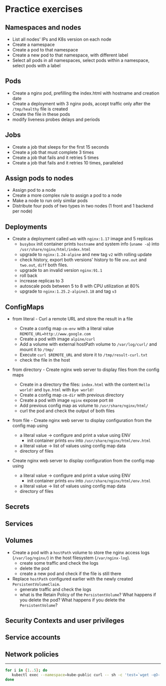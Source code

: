 # Practice exercises

## Namespaces and nodes
- List all nodes' IPs and K8s version on each node
- Create a namespace
- Create a pod to that namespace
- Create a new pod to that namespace, with different label
- Select all pods in all namespaces, select pods within a namespace, select pods with a label

## Pods
- Create a nginx pod, prefilling the index.html with hostname and creation date
- Create a deployment with 3 nginx pods, accept traffic only after the `/tmp/healthy` file is created
- Create the file in these pods
- modify liveness probes delays and periods

## Jobs
- Create a job that sleeps for the first 15 seconds
- Create a job that must complete 3 times
- Create a job that fails and it retries 5 times
- Create a job that fails and it retries 10 times, paralleled

## Assign pods to nodes
- Assign pod to a node
- Create a more complex rule to assign a pod to a node
- Make a node to run only similar pods
- Distribute four pods of two types in two nodes (1 front and 1 backend per node)

## Deployments
- Create a deployment called `web` with `nginx:1.17` image and 5 replicas
  - `busybox` init container prints `hostname` and system info (`uname -a`) into `/usr/share/nginx/html/index.html`
  - upgrade to `nginx:1.24-alpine` and new tag `v2` with rolling update
  - check history, export both versions' history to file `one.out` and `two.out`, `diff` both files.
  - upgrade to an invalid version `nginx:91.1`
  - roll back 
  - increase replicas to 3
  - autoscale pods between 5 to 8 with CPU utilization at 80%
  - upgrade to `nginx:1.25.2-alpine3.18` and tag `v3`

## ConfigMaps
- from literal - Curl a remote URL and store the result in a file
  - Create a config map `cm-env` with a literal value `REMOTE_URL=http://www.google.com`
  - Create a pod with image `alpine/curl`
  - Add a volume with external hostPath volume to `/var/log/curl/` and mount it to `/tmp/`
  - Execute `curl $REMOTE_URL` and store it to `/tmp/result-curl.txt`
  - check the file in the host

- from directory - Create nginx web server to display files from the config maps
  - Create in a directory the files: `index.html` with the content `Hello world!` and `bye.html` with `Bye world!`
  - Create a config map `cm-dir` with previous directory
  - Create a pod with image `nginx` expose port `80`
  - Add previous config map as volume to `/usr/share/nginx/html/`
  - curl the pod and check the output of both files

- from file - Create nginx web server to display configuration from the config map using
  - a literal value -> configure and print a value using ENV
    - init container prints `env` into `/usr/share/nginx/html/env.html`
  - a literal value -> list of values using config map data
  - directory of files

- Create nginx web server to display configuration from the config map using
  - a literal value -> configure and print a value using ENV
    - init container prints `env` into `/usr/share/nginx/html/env.html`
  - a literal value -> list of values using config map data
  - directory of files

## Secrets


## Services

## Volumes
- Create a pod with a `hostPath` volume to store the nginx access logs (`/var/log/nginx/`) in the host filesystem (`/var/nginx-log`).
  - create some traffic and check the logs
  - delete the pod
  - create a new pod and check if the file is still there
- Replace `hostPath` configured earlier with the newly created `PersistentVolumeClaim`.
  - generate traffic and check the logs
  - what is the Retain Policy of the `PersistentVolume`? What happens if you delete the pod? What happens if you delete the `PersistentVolume`?

## Security Contexts and user privileges

## Service accounts

## Network policies

-----

```bash
for i in {1..5}; do
   kubectl exec --namespace=kube-public curl -- sh -c 'test=`wget -qO- -T 2  http://webapp-service.default.svc.cluster.local:8080/info 2>&1` && echo "$test OK" || echo "Failed"';
done
```
